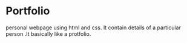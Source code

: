 # Portfolio
personal webpage using html and css. It contain details of a particular person .It basically like a protfolio.
